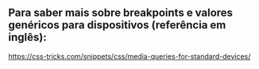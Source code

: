 ## Para saber mais sobre breakpoints e valores genéricos para dispositivos (referência em inglês): 
https://css-tricks.com/snippets/css/media-queries-for-standard-devices/
